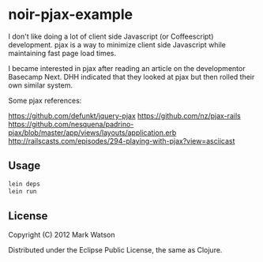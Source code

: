 # noir-pjax-example

I don't like doing a lot of client side Javascript (or Coffeescript) development. pjax is a way to minimize client side Javascript while maintaining fast page load times.

I became interested in pjax after reading an article on the developmentor Basecamp Next. DHH indicated that they looked at pjax but then rolled their own similar system.

Some pjax references:

https://github.com/defunkt/jquery-pjax
https://github.com/nz/pjax-rails
https://github.com/nesquena/padrino-pjax/blob/master/app/views/layouts/application.erb
http://railscasts.com/episodes/294-playing-with-pjax?view=asciicast

## Usage

```bash
lein deps
lein run
```

## License

Copyright (C) 2012 Mark Watson

Distributed under the Eclipse Public License, the same as Clojure.

